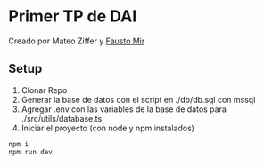 # Primer TP de DAI

Creado por Mateo Ziffer y [Fausto Mir](https://github.com/Faustito04)

## Setup

1. Clonar Repo
2. Generar la base de datos con el script en ./db/db.sql con mssql
3. Agregar .env con las variables de la base de datos para ./src/utils/database.ts
4. Iniciar el proyecto (con node y npm instalados)

```shell
npm i
npm run dev
```
